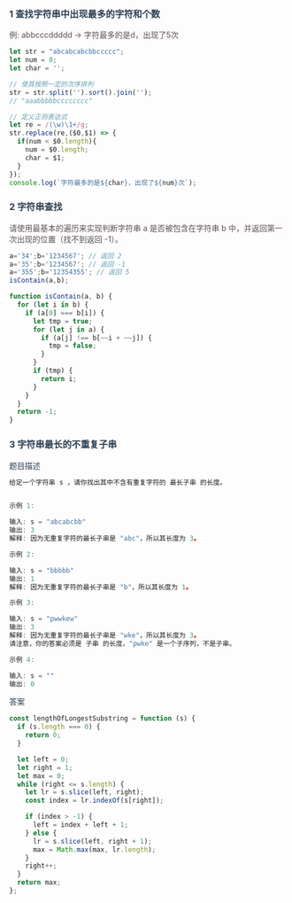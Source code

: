 ### <font style="color:rgb(44, 62, 80);">1 查找字符串中出现最多的字符和个数</font>
<font style="color:rgb(85, 85, 85);background-color:rgb(255, 249, 249);">例: abbcccddddd -> 字符最多的是d，出现了5次</font>

```javascript
let str = "abcabcabcbbccccc";
let num = 0;
let char = '';

// 使其按照一定的次序排列
str = str.split('').sort().join('');
// "aaabbbbbcccccccc"

// 定义正则表达式
let re = /(\w)\1+/g;
str.replace(re,($0,$1) => {
  if(num < $0.length){
    num = $0.length;
    char = $1;        
  }
});
console.log(`字符最多的是${char}，出现了${num}次`);
```

### [](https://www.123fe.net/docs/base/handwritten.html#_2-%E5%AD%97%E7%AC%A6%E4%B8%B2%E6%9F%A5%E6%89%BE)<font style="color:rgb(44, 62, 80);">2 字符串查找</font>
<font style="color:rgb(85, 85, 85);background-color:rgb(255, 249, 249);">请使用最基本的遍历来实现判断字符串 a 是否被包含在字符串 b 中，并返回第一次出现的位置（找不到返回 -1）。</font>

```javascript
a='34';b='1234567'; // 返回 2
a='35';b='1234567'; // 返回 -1
a='355';b='12354355'; // 返回 5
isContain(a,b);
```

```javascript
function isContain(a, b) {
  for (let i in b) {
    if (a[0] === b[i]) {
      let tmp = true;
      for (let j in a) {
        if (a[j] !== b[~~i + ~~j]) {
          tmp = false;
        }
      }
      if (tmp) {
        return i;
      }
    }
  }
  return -1;
}
```

### [](https://www.123fe.net/docs/base/handwritten.html#_3-%E5%AD%97%E7%AC%A6%E4%B8%B2%E6%9C%80%E9%95%BF%E7%9A%84%E4%B8%8D%E9%87%8D%E5%A4%8D%E5%AD%90%E4%B8%B2)<font style="color:rgb(44, 62, 80);">3 字符串最长的不重复子串</font>
<font style="color:rgb(44, 62, 80);">题目描述</font>

```javascript
给定一个字符串 s ，请你找出其中不含有重复字符的 最长子串 的长度。


示例 1:

输入: s = "abcabcbb"
输出: 3
解释: 因为无重复字符的最长子串是 "abc"，所以其长度为 3。

示例 2:

输入: s = "bbbbb"
输出: 1
解释: 因为无重复字符的最长子串是 "b"，所以其长度为 1。

示例 3:

输入: s = "pwwkew"
输出: 3
解释: 因为无重复字符的最长子串是 "wke"，所以其长度为 3。
请注意，你的答案必须是 子串 的长度，"pwke" 是一个子序列，不是子串。

示例 4:

输入: s = ""
输出: 0
```

<font style="color:rgb(44, 62, 80);">答案</font>

```javascript
const lengthOfLongestSubstring = function (s) {
  if (s.length === 0) {
    return 0;
  }

  let left = 0;
  let right = 1;
  let max = 0;
  while (right <= s.length) {
    let lr = s.slice(left, right);
    const index = lr.indexOf(s[right]);

    if (index > -1) {
      left = index + left + 1;
    } else {
      lr = s.slice(left, right + 1);
      max = Math.max(max, lr.length);
    }
    right++;
  }
  return max;
};
```

